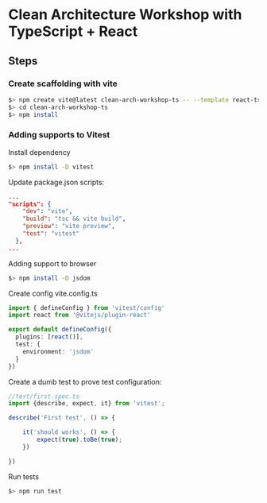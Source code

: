 # Clean Architecture Workshop with TypeScript + React

## Steps

### Create scaffolding with vite

```sh
$> npm create vite@latest clean-arch-workshop-ts -- --template react-ts
$> cd clean-arch-workshop-ts
$> npm install
```

### Adding supports to Vitest

Install dependency
```sh
$> npm install -D vitest
```

Update package.json scripts:

```json
...
"scripts": {
    "dev": "vite",
    "build": "tsc && vite build",
    "preview": "vite preview",
    "test": "vitest"
  },
...
```

Adding support to browser

```sh
$> npm install -D jsdom
```

Create config vite.config.ts

```ts
import { defineConfig } from 'vitest/config'
import react from '@vitejs/plugin-react'

export default defineConfig({
  plugins: [react()],
  test: {
    environment: 'jsdom'
  }
})

```

Create a dumb test to prove test configuration:

```typescript
//test/first.spec.ts
import {describe, expect, it} from 'vitest';

describe('First test', () => {

    it('should works', () => {
        expect(true).toBe(true);
    })

})
```

Run tests

```sh
$> npm run test
```

